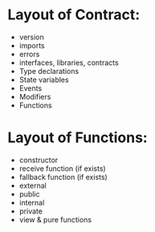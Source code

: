 # Layout of Contract:

- version
- imports
- errors
- interfaces, libraries, contracts
- Type declarations
- State variables
- Events
- Modifiers
- Functions

# Layout of Functions:

- constructor
- receive function (if exists)
- fallback function (if exists)
- external
- public
- internal
- private
- view & pure functions
